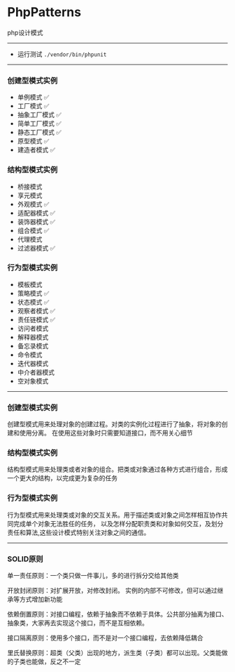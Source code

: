 # PhpPatterns
php设计模式
***

- 运行测试 `./vendor/bin/phpunit`

***
### 创建型模式实例
- 单例模式 ✅
- 工厂模式 ✅
- 抽象工厂模式 ✅
- 简单工厂模式 ✅
- 静态工厂模式 ✅
- 原型模式 ✅
- 建造者模式 ✅

### 结构型模式实例
- 桥接模式
- 享元模式
- 外观模式 ✅
- 适配器模式 ✅
- 装饰器模式 ✅
- 组合模式 ✅
- 代理模式
- 过滤器模式 ✅

### 行为型模式实例
- 模板模式
- 策略模式 ✅
- 状态模式 ✅
- 观察者模式 ✅
- 责任链模式 ✅
- 访问者模式
- 解释器模式
- 备忘录模式
- 命令模式
- 迭代器模式
- 中介者器模式
- 空对象模式

***
### 创建型模式实例
创建型模式用来处理对象的创建过程。对类的实例化过程进行了抽象，将对象的创建和使用分离。
在使用这些对象时只需要知道接口，而不用关心细节

### 结构型模式实例
结构型模式用来处理类或者对象的组合。把类或对象通过各种方式进行组合，形成一个更大的结构，以完成更为复杂的任务

### 行为型模式实例
行为型模式用来处理类或对象的交互关系。用于描述类或对象之间怎样相互协作共同完成单个对象无法胜任的任务，
以及怎样分配职责类和对象如何交互，及划分责任和算法,这些设计模式特别关注对象之间的通信。

***
### SOLID原则

单一责任原则：一个类只做一件事儿，多的进行拆分交给其他类

开放封闭原则：对扩展开放，对修改封闭。 实例的内部不可修改，但可以通过继承等方式增加新功能

依赖倒置原则：对接口编程，依赖于抽象而不依赖于具体。公共部分抽离为接口、抽象类，大家再去实现这个接口，而不是互相依赖。

接口隔离原则：使用多个接口，而不是对一个接口编程，去依赖降低耦合

里氏替换原则：超类（父类）出现的地方，派生类（子类）都可以出现。父类能做的子类也能做，反之不一定
